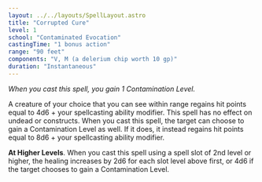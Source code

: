```yaml
---
layout: ../../layouts/SpellLayout.astro
title: "Corrupted Cure"
level: 1
school: "Contaminated Evocation"
castingTime: "1 bonus action"
range: "90 feet"
components: "V, M (a delerium chip worth 10 gp)"
duration: "Instantaneous"
---
```


_When you cast this spell, you gain 1 Contamination Level._

A creature of your choice that you can see within range regains hit points equal to 4d6 + your spellcasting ability modifier. This spell has no effect on undead or constructs.
When you cast this spell, the target can choose to gain a Contamination Level as well. If it does, it instead regains hit points equal to 8d6 + your spellcasting ability modifier.

**At Higher Levels**. When you cast this spell using a spell slot of 2nd level or higher, the healing increases by 2d6 for each slot level above first, or 4d6 if the target chooses to gain a Contamination Level.
